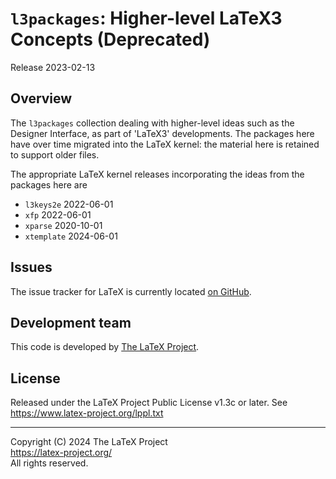 # `l3packages`: Higher-level LaTeX3 Concepts (Deprecated) 

Release 2023-02-13

## Overview

The `l3packages` collection dealing with higher-level ideas such as the
Designer Interface, as part of 'LaTeX3' developments. The packages here have
over time migrated into the LaTeX kernel: the material here is retained to
support older files.

The appropriate LaTeX kernel releases incorporating the ideas from the packages
here are

- `l3keys2e` 2022-06-01
- `xfp` 2022-06-01
- `xparse` 2020-10-01
- `xtemplate` 2024-06-01

## Issues

The issue tracker for LaTeX is currently located
[on GitHub](https://github.com/latex3/latex3/issues).

## Development team

This code is developed by [The LaTeX Project](https://latex-project.org).

## License

Released under the LaTeX Project Public License v1.3c or later. See https://www.latex-project.org/lppl.txt

-----

<p>Copyright (C) 2024 The LaTeX Project <br />
<a href="https://latex-project.org/">https://latex-project.org/</a> <br />
All rights reserved.</p>
